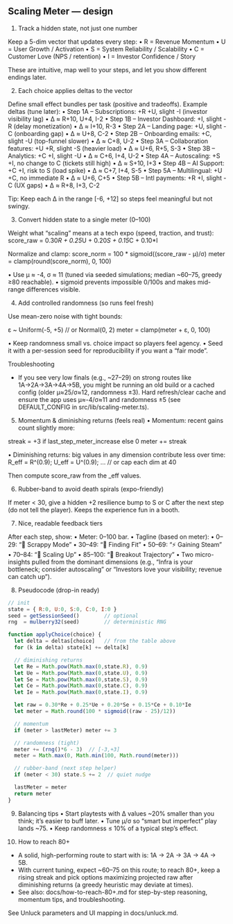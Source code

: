 

## Scaling Meter — design

1) Track a hidden state, not just one number

Keep a 5-dim vector that updates every step:
•	R = Revenue Momentum
•	U = User Growth / Activation
•	S = System Reliability / Scalability
•	C = Customer Love (NPS / retention)
•	I = Investor Confidence / Story

These are intuitive, map well to your steps, and let you show different endings later.

2) Each choice applies deltas to the vector

Define small effect bundles per task (positive and tradeoffs). Example deltas (tune later):
•	Step 1A – Subscriptions: +R +U, slight -I (investor visibility lag)
•	Δ ≈ R+10, U+4, I-2
•	Step 1B – Investor Dashboard: +I, slight -R (delay monetization)
•	Δ ≈ I+10, R-3
•	Step 2A – Landing page: +U, slight -C (onboarding gap)
•	Δ ≈ U+8, C-2
•	Step 2B – Onboarding emails: +C, slight -U (top-funnel slower)
•	Δ ≈ C+8, U-2
•	Step 3A – Collaboration features: +U +R, slight -S (heavier load)
•	Δ ≈ U+6, R+5, S-3
•	Step 3B – Analytics: +C +I, slight -U
•	Δ ≈ C+6, I+4, U-2
•	Step 4A – Autoscaling: +S +I, no change to C (tickets still high)
•	Δ ≈ S+10, I+3
•	Step 4B – AI Support: +C +I, risk to S (load spike)
•	Δ ≈ C+7, I+4, S-5
•	Step 5A – Multilingual: +U +C, no immediate R
•	Δ ≈ U+6, C+5
•	Step 5B – Intl payments: +R +I, slight -C (UX gaps)
•	Δ ≈ R+8, I+3, C-2

Tip: Keep each Δ in the range [-6, +12] so steps feel meaningful but not swingy.

3) Convert hidden state to a single meter (0–100)

Weight what “scaling” means at a tech expo (speed, traction, and trust):
score_raw = 0.30*R + 0.25*U + 0.20*S + 0.15*C + 0.10*I

Normalize and clamp:
score_norm = 100 * sigmoid((score_raw - μ)/σ)
meter = clamp(round(score_norm), 0, 100)

•	Use μ ≈ -4, σ ≈ 11 (tuned via seeded simulations; median ~60–75, greedy ≥80 reachable).
•	sigmoid prevents impossible 0/100s and makes mid-range differences visible.

4) Add controlled randomness (so runs feel fresh)

Use mean-zero noise with tight bounds:

ε ~ Uniform(-5, +5)   // or Normal(0, 2)
meter = clamp(meter + ε, 0, 100)

•	Keep randomness small vs. choice impact so players feel agency.
•	Seed it with a per-session seed for reproducibility if you want a “fair mode”.

Troubleshooting
- If you see very low finals (e.g., ~27–29) on strong routes like 1A→2A→3A→4A→5B, you might be running an old build
  or a cached config (older μ≈25/σ≈12, randomness ±3). Hard refresh/clear cache and ensure the app uses μ≈-4/σ≈11
  and randomness ±5 (see DEFAULT_CONFIG in src/lib/scaling-meter.ts).


5) Momentum & diminishing returns (feels real)
   •	Momentum: recent gains count slightly more:

streak = +3 if last_step_meter_increase else 0
meter += streak

•	Diminishing returns: big values in any dimension contribute less over time:
R_eff = R^(0.9); U_eff = U^(0.9); ...  // or cap each dim at 40

Then compute score_raw from the _eff values.

6) Rubber-band to avoid death spirals (expo-friendly)

If meter < 30, give a hidden +2 resilience bump to S or C after the next step (do not tell the player). Keeps the experience fun in a booth.

7) Nice, readable feedback tiers

After each step, show:
•	Meter: 0–100 bar.
•	Tagline (based on meter):
•	0–29: “🚧 Scrappy Mode”
•	30–49: “🌱 Finding Fit”
•	50–69: “⚡ Gaining Steam”
•	70–84: “🚀 Scaling Up”
•	85–100: “🦄 Breakout Trajectory”
•	Two micro-insights pulled from the dominant dimensions (e.g., “Infra is your bottleneck; consider autoscaling” or “Investors love your visibility; revenue can catch up”).

8) Pseudocode (drop-in ready)
```js
// init
state = { R:0, U:0, S:0, C:0, I:0 }
seed = getSessionSeed()        // optional
rng  = mulberry32(seed)        // deterministic RNG

function applyChoice(choice) {
  let delta = deltas[choice]   // from the table above
  for (k in delta) state[k] += delta[k]

  // diminishing returns
  let Re = Math.pow(Math.max(0,state.R), 0.9)
  let Ue = Math.pow(Math.max(0,state.U), 0.9)
  let Se = Math.pow(Math.max(0,state.S), 0.9)
  let Ce = Math.pow(Math.max(0,state.C), 0.9)
  let Ie = Math.pow(Math.max(0,state.I), 0.9)

  let raw = 0.30*Re + 0.25*Ue + 0.20*Se + 0.15*Ce + 0.10*Ie
  let meter = Math.round(100 * sigmoid((raw - 25)/12))

  // momentum
  if (meter > lastMeter) meter += 3

  // randomness (tight)
  meter += (rng()*6 - 3)  // [-3,+3]
  meter = Math.max(0, Math.min(100, Math.round(meter)))

  // rubber-band (next step helper)
  if (meter < 30) state.S += 2  // quiet nudge

  lastMeter = meter
  return meter
}
```

9) Balancing tips
   •	Start playtests with Δ values ~20% smaller than you think; it’s easier to buff later.
   •	Tune μ/σ so “smart but imperfect” play lands ~75.
   •	Keep randomness ≤ 10% of a typical step’s effect.

10) How to reach 80+
- A solid, high-performing route to start with is: 1A → 2A → 3A → 4A → 5B.
- With current tuning, expect ~60–75 on this route; to reach 80+, keep a rising streak and pick options maximizing projected raw after diminishing returns (a greedy heuristic may deviate at times).
- See also: docs/how-to-reach-80+.md for step-by-step reasoning, momentum tips, and troubleshooting.

See Unluck parameters and UI mapping in docs/unluck.md.
